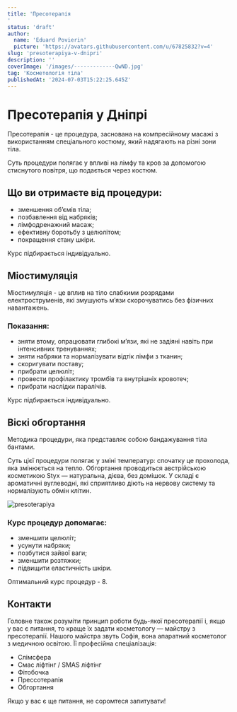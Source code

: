 ```yaml
---
title: 'Пресотерапія
'
status: 'draft'
author:
  name: 'Eduard Povierin'
  picture: 'https://avatars.githubusercontent.com/u/67825832?v=4'
slug: 'presoterapiya-v-dnipri'
description: ''
coverImage: '/images/-------------QwND.jpg'
tag: 'Косметологія тіла'
publishedAt: '2024-07-03T15:22:25.645Z'
---
```


# **Пресотерапія у Дніпрі**

Пресотерапія - це процедура, заснована на компресійному масажі з використанням спеціального костюму, який надягають на різні зони тіла.

Суть процедури полягає у впливі на лімфу та кров за допомогою стиснутого повітря, що подається через костюм.

## **Що ви отримаєте від процедури:**

- зменшення об’ємів тіла;
- позбавлення від набряків;
- лімфодренажний масаж;
- ефективну боротьбу з целюлітом;
- покращення стану шкіри.

Курс підбирається індивідуально.

## **Міостимуляція**

Міостимуляція - це вплив на тіло слабкими розрядами електроструменів, які змушують м’язи скорочуватись без фізичних навантажень.

### **Показання:**

- зняти втому, опрацювати глибокі м’язи, які не задіяні навіть при інтенсивних тренуваннях;
- зняти набряки та нормалізувати відтік лімфи з тканин;
- скоригувати поставу;
- прибрати целюліт;
- провести профілактику тромбів та внутрішніх кровотеч;
- прибрати наслідки паралічів.

Курс підбирається індивідуально.

## **Віскі обгортання**

Методика процедури, яка представляє собою бандажування тіла бантами.

Суть цієї процедури полягає у зміні температур: спочатку це прохолода, яка змінюється на тепло. Обгортання проводиться австрійською косметикою Styx — натуральна, дієва, без домішок. У складі є ароматичні вуглеводні, які сприятливо діють на нервову систему та нормалізують обмін клітин.

![presoterapiya](https://beauty-laboratorie.netlify.app/services/%D0%BF%D1%80%D0%B5%D1%81%D0%BE%D1%82%D0%B5%D1%80%D0%B0%D0%BF%D1%96%D1%8F.jpg)

### **Курс процедур допомагає:**

- зменшити целюліт;
- усунути набряки;
- позбутися зайвої ваги;
- зменшити розтяжки;
- підвищити еластичність шкіри.

Оптимальний курс процедур - 8.

## **Контакти**

Головне також розуміти принцип роботи будь-якої пресотерапії і, якщо у вас є питання, то краще їх задати косметологу — майстру з пресотерапії. Нашого майстра звуть Софія, вона апаратний косметолог з медичною освітою. Її професійна спеціалізація:

- Слімсфера
- Смас ліфтінг / SMAS ліфтінг
- Фітобочка
- Прессотерапія
- Обгортання

Якщо у вас є ще питання, не соромтеся запитувати!